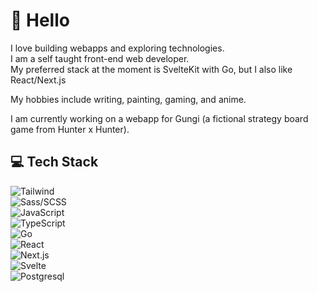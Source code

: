 # 👋 Hello

I love building webapps and exploring technologies.<br>
I am a self taught front-end web developer.<br>
My preferred stack at the moment is SvelteKit with Go, but I also like React/Next.js<br>

My hobbies include writing, painting, gaming, and anime.

I am currently working on a webapp for Gungi (a fictional strategy board game from Hunter x Hunter).

## 💻 Tech Stack
![Tailwind](https://img.shields.io/badge/-Tailwind-05122A?style=flat&logo=tailwind-css)<br>
![Sass/SCSS](https://img.shields.io/badge/-Sass/SCSS-05122A?style=flat&logo=sass)<br>
![JavaScript](https://img.shields.io/badge/-JavaScript-05122A?style=flat&logo=javascript)<br>
![TypeScript](https://img.shields.io/badge/-TypeScript-05122A?style=flat&logo=typescript)<br>
![Go](https://img.shields.io/badge/-Go-05122A?style=flat&logo=go)<br>
![React](https://img.shields.io/badge/-React-05122A?style=flat&logo=react)<br>
![Next.js](https://img.shields.io/badge/-Next.js-05122A?style=flat&logo=Next.js)<br>
![Svelte](https://img.shields.io/badge/-Svelte-05122A?style=flat&logo=svelte)<br>
![Postgresql](https://img.shields.io/badge/-Postgresql-05122A?style=flat&logo=postgresql)<br>

<!--
**TonyLeCode/TonyLeCode** is a ✨ _special_ ✨ repository because its `README.md` (this file) appears on your GitHub profile.

Here are some ideas to get you started:

- 🔭 I’m currently working on ...
- 🌱 I’m currently learning ...
- 👯 I’m looking to collaborate on ...
- 🤔 I’m looking for help with ...
- 💬 Ask me about ...
- 📫 How to reach me: ...
- 😄 Pronouns: ...
- ⚡ Fun fact: ...
-->
